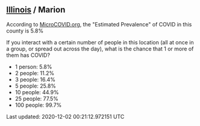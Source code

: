 
## [Illinois](/united-states/illinois) / Marion

According to [MicroCOVID.org](http://microcovid.org),
the "Estimated Prevalence" of COVID in this county is 5.8%

If you interact with a certain number of people in this location
(all at once in a group, or spread out across the day), what is the chance that
1 or more of them has COVID?

- 1 person: 5.8%
- 2 people: 11.2%
- 3 people: 16.4%
- 5 people: 25.8%
- 10 people: 44.9%
- 25 people: 77.5%
- 100 people: 99.7%

Last updated: 2020-12-02 00:21:12.972151 UTC
